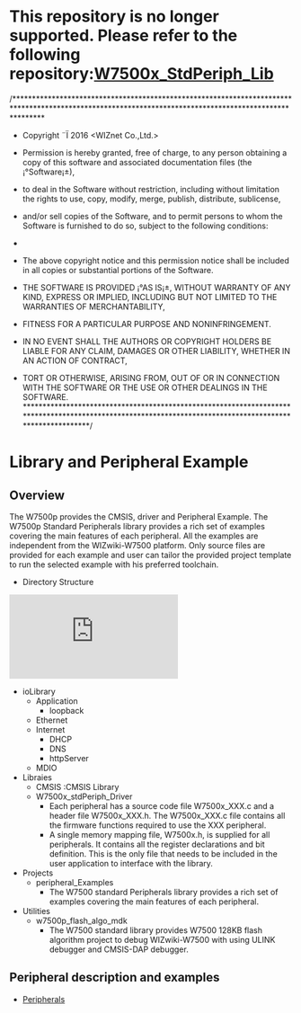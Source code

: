 # This repository is no longer supported. Please refer to the following repository:[W7500x_StdPeriph_Lib](https://github.com/Wiznet/W7500x_StdPeriph_Lib)

/*******************************************************************************************************************************************************
 * Copyright ¨Ï 2016 <WIZnet Co.,Ltd.> 
 * Permission is hereby granted, free of charge, to any person obtaining a copy of this software and associated documentation files (the ¡°Software¡±), 
 * to deal in the Software without restriction, including without limitation the rights to use, copy, modify, merge, publish, distribute, sublicense, 
 * and/or sell copies of the Software, and to permit persons to whom the Software is furnished to do so, subject to the following conditions:
 *
 * The above copyright notice and this permission notice shall be included in all copies or substantial portions of the Software.

 * THE SOFTWARE IS PROVIDED ¡°AS IS¡±, WITHOUT WARRANTY OF ANY KIND, EXPRESS OR IMPLIED, INCLUDING BUT NOT LIMITED TO THE WARRANTIES OF MERCHANTABILITY, 
 * FITNESS FOR A PARTICULAR PURPOSE AND NONINFRINGEMENT. 
 * IN NO EVENT SHALL THE AUTHORS OR COPYRIGHT HOLDERS BE LIABLE FOR ANY CLAIM, DAMAGES OR OTHER LIABILITY, WHETHER IN AN ACTION OF CONTRACT, 
 * TORT OR OTHERWISE, ARISING FROM, OUT OF OR IN CONNECTION WITH THE SOFTWARE OR THE USE OR OTHER DEALINGS IN THE SOFTWARE.
*********************************************************************************************************************************************************/
# Library and Peripheral Example

## Overview
The W7500p provides the CMSIS, driver and Peripheral Example.
The W7500p Standard Peripherals library provides a rich set of examples covering the main features of each peripheral. 
All the examples are independent from the WIZwiki-W7500 platform. 
Only source files are provided for each example and user can tailor the provided project template to run the selected example with his preferred toolchain. 

  - Directory Structure
  
![Fig.directory_structure](http://wizwiki.net/wiki/lib/exe/fetch.php?media=products:w7500p:iolib_directory.png)

  - ioLibrary
    - Application
      - loopback
    - Ethernet
    - Internet
      - DHCP
      - DNS
      - httpServer
    - MDIO
  - Libraies
    - CMSIS :CMSIS Library
    - W7500x_stdPeriph_Driver
	  - Each peripheral has a source code file W7500x_XXX.c and a header file W7500x_XXX.h. 
           The W7500x_XXX.c file contains all the firmware functions required to use the XXX peripheral.
      - A single memory mapping file, W7500x.h, is supplied for all peripherals. 
           It contains all the register declarations and bit definition. 
           This is the only file that needs to be included in the user application to interface with the library.
  - Projects
    - peripheral_Examples
      - The W7500 standard Peripherals library provides a rich set of examples covering the main features of each peripheral. 
  - Utilities
    - w7500p_flash_algo_mdk
      - The W7500 standard library provides W7500 128KB flash algorithm project to debug WIZwiki-W7500 with using ULINK debugger and CMSIS-DAP debugger. 

## Peripheral description and examples
- [Peripherals](http://wizwiki.net/wiki/doku.php?id=products:w7500p:peripherals)
